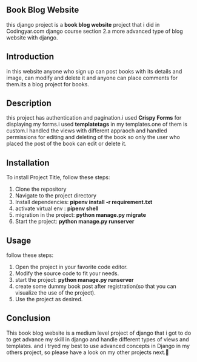 ## **Book Blog Website**

this django project is a **book blog website** project that i did in Codingyar.com django course section 2.a more advanced type of blog website with django.

## **Introduction**
in this website anyone who sign up can post books with its details and image, can modify and delete it and anyone can place comments for them.its a blog project for books.

##  **Description**
this project has authentication and pagination.i used **Crispy Forms** for 
displaying my forms.i used **templatetags** in my templates.one of them is custom.I handled the views with different appraoch and handled permissions for editing and deleting of the book so only the user who placed the post of the book can edit or delete it.


## **Installation**

To install Project Title, follow these steps:

1. Clone the repository
2. Navigate to the project directory
3. Install dependencies: **pipenv install -r requirement.txt**
4. activate virtual env :  **pipenv shell**
5. migration in the project: **python manage.py migrate** 
6. Start the project: **python manage.py runserver**

## **Usage**

follow these steps:

1. Open the project in your favorite code editor.
2. Modify the source code to fit your needs.
3. start the project: **python manage.py runserver**
4. create some dummy book post after registration(so that you can visualize the use of the project).
5. Use the project as desired.



## **Conclusion**

This book blog website is a medium level project of django that i got to do to get advance my skill in django and handle different types of views and templates. and i tryed my best to use advanced concepts in Django in my others project, so please have a look on my other projects next.👋
